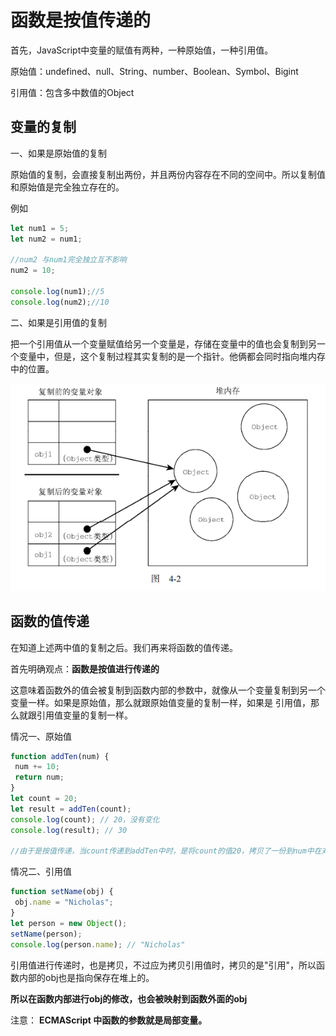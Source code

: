 # 函数是按值传递的

首先，JavaScript中变量的赋值有两种，一种原始值，一种引用值。

原始值：undefined、null、String、number、Boolean、Symbol、Bigint

引用值：包含多中数值的Object

## 变量的复制

一、如果是原始值的复制

原始值的复制，会直接复制出两份，并且两份内容存在不同的空间中。所以复制值和原始值是完全独立存在的。

例如

```js
let num1 = 5;
let num2 = num1;

//num2 与num1完全独立互不影响
num2 = 10;

console.log(num1);//5
console.log(num2);//10
```



二、如果是引用值的复制

把一个引用值从一个变量赋值给另一个变量是，存储在变量中的值也会复制到另一个变量中，但是，这个复制过程其实复制的是一个指针。他俩都会同时指向堆内存中的位置。

![引用复制](../../前端图片/JavaScript高级程序设计/引用复制.png)



## 函数的值传递

在知道上述两中值的复制之后。我们再来将函数的值传递。

首先明确观点：**函数是按值进行传递的**

这意味着函数外的值会被复制到函数内部的参数中，就像从一个变量复制到另一个变量一样。如果是原始值，那么就跟原始值变量的复制一样，如果是 引用值，那么就跟引用值变量的复制一样。

情况一、原始值

```js
function addTen(num) { 
 num += 10; 
 return num; 
} 
let count = 20; 
let result = addTen(count); 
console.log(count); // 20，没有变化
console.log(result); // 30 

//由于是按值传递，当count传递到addTen中时，是将count的值20，拷贝了一份到num中在对num进行操作，如果是按引用传递的，则外部的count也会被改变
```



情况二、引用值

```js
function setName(obj) { 
 obj.name = "Nicholas"; 
} 
let person = new Object(); 
setName(person); 
console.log(person.name); // "Nicholas" 
```

引用值进行传递时，也是拷贝，不过应为拷贝引用值时，拷贝的是"引用"，所以函数内部的obj也是指向保存在堆上的。

**所以在函数内部进行obj的修改，也会被映射到函数外面的obj**





注意： **ECMAScript 中函数的参数就是局部变量。**


